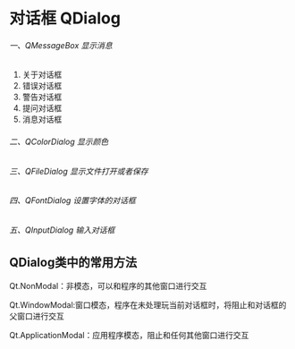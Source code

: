 # 对话框 QDialog

###### 一、QMessageBox  显示消息   

1. 关于对话框
2. 错误对话框
3. 警告对话框
4. 提问对话框
5. 消息对话框

###### 二、QColorDialog 显示颜色

###### 三、QFileDialog  显示文件打开或者保存

###### 四、QFontDialog  设置字体的对话框

###### 五、QInputDialog 输入对话框

## QDialog类中的常用方法



Qt.NonModal：非模态，可以和程序的其他窗口进行交互

Qt.WindowModal:窗口模态，程序在未处理玩当前对话框时，将阻止和对话框的父窗口进行交互

Qt.ApplicationModal：应用程序模态，阻止和任何其他窗口进行交互